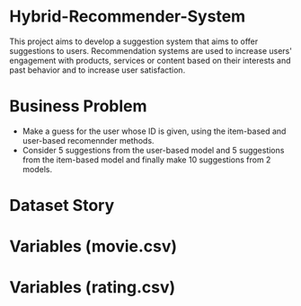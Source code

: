 # Hybrid-Recommender-System
This project aims to develop a suggestion system that aims to offer suggestions to users. Recommendation systems are used to increase users' engagement with products, services or content based on their interests and past behavior and to increase user satisfaction.

# Business Problem
* Make a guess for the user whose ID is given, using the item-based and user-based recomennder methods.
* Consider 5 suggestions from the user-based model and 5 suggestions from the item-based model and finally make 10 suggestions from 2 models.

# Dataset Story

# Variables (movie.csv)

# Variables (rating.csv)
